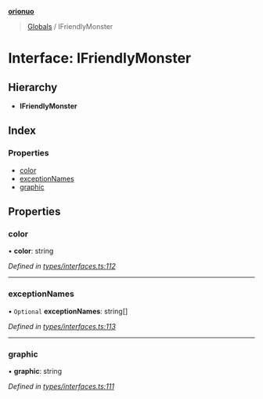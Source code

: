 **[orionuo](../README.md)**

> [Globals](../globals.md) / IFriendlyMonster

# Interface: IFriendlyMonster

## Hierarchy

* **IFriendlyMonster**

## Index

### Properties

* [color](ifriendlymonster.md#color)
* [exceptionNames](ifriendlymonster.md#exceptionnames)
* [graphic](ifriendlymonster.md#graphic)

## Properties

### color

•  **color**: string

*Defined in [types/interfaces.ts:112](https://github.com/msviha/orionuo/blob/5f19aed/src/types/interfaces.ts#L112)*

___

### exceptionNames

• `Optional` **exceptionNames**: string[]

*Defined in [types/interfaces.ts:113](https://github.com/msviha/orionuo/blob/5f19aed/src/types/interfaces.ts#L113)*

___

### graphic

•  **graphic**: string

*Defined in [types/interfaces.ts:111](https://github.com/msviha/orionuo/blob/5f19aed/src/types/interfaces.ts#L111)*
